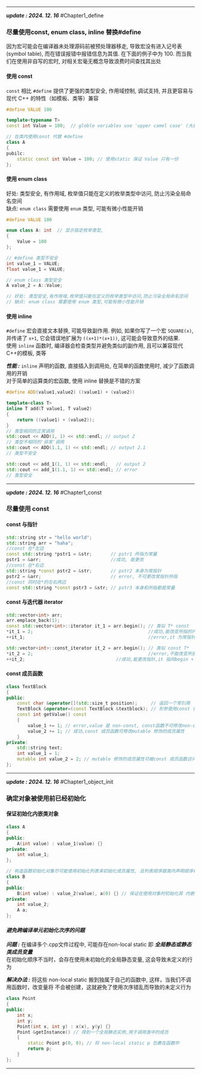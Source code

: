 
---

***update :  2024. 12. 16***
#Chapter1_define
### 尽量使用const,  enum class,  inline 替换#define

因为宏可能会在编译器未处理源码前被预处理器移走, 导致宏没有进入记号表(symbol table), 而在错误报错中报错信息为其值. 在下面的例子中为 100. 而当我们在使用非自写的宏时, 对相关宏毫无概念导致浪费时间查找其出处
#### 使用 const 
`const` 相比 `#define` 提供了更强的类型安全, 作用域控制, 调试支持, 并且更容易与现代 C++ 的特性（如模板、类等）兼容
```cpp
#define VALUE 100

template<typename T>
const int Value = 100;  // globle veriables use 'upper camel case' (大驼峰命名法) 

// 在类内使用const 代替 #define
class A
{
pubilc:
    static const int Value = 100; // 使用static 保证 Value 只有一份  
};
```
#### 使用 enum class
好处:  类型安全, 有作用域, 枚举值只能在定义的枚举类型中访问, 防止污染全局命名空间  
缺点:  `enum class` 需要使用 `enum` 类型, 可能有微小性能开销
```cpp
#define VALUE 100

enum class A: int  // 显示指定枚举类型,  
{
    Value = 100
};

// #define 类型不安全
int value_1 = VALUE;
float value_1 = VALUE;

// enum class 类型安全
A value_2 = A::Value; 

// 好处: 类型安全,有作用域,枚举值只能在定义的枚举类型中访问,防止污染全局命名空间
// 缺点: enum class 需要使用 enum 类型,可能有微小性能开销

```
#### 使用 inline
`#define` 宏会直接文本替换, 可能导致副作用. 例如, 如果你写了一个宏 `SQUARE(x)`, 并传递了 `x+1`, 它会错误地扩展为 `((x+1)*(x+1))`, 这可能会导致意外的结果.  
使用 `inline` 函数时, 编译器会检查类型并避免类似的副作用, 且可以兼容现代C++的模板, 类等  

***性能  :***  `inline` 声明的函数, 直接插入到调用处, 在简单的函数使用时, 减少了函数调用的开销  
对于简单的运算类的宏函数, 使用 inline 替换是不错的方案 
```cpp
#define ADD(value1,value2) ((value1) + (value2))

template<class T>
inline T add(T value1, T value2)
{
    return ((value1) + (value2));
}
// 类型相同的正常调用
std::cout << ADD(1, 1) << std::endl; // output 2
// 类型不相同的'异常'调用
std::cout << ADD(1.1, 1) << std::endl; // output 2.1
// 类型不安全

std::cout << add_1(1, 1) << std::endl;   // output 2
std::cout << add_1(1.1, 1) << std::endl; // error          
// 类型安全       
```

---

***update :  2024. 12. 16***
#Chapter1_const
### 尽量使用 const
#### const 与指针
```cpp
std::string str = "hello world";
std::string arr = "haha";
//const 在*左边
const std::string *pstr1 = &str;       // pstr1 所指为常量
pstr1 = &arr;                          //成功, 能更改
//const 在*右边
std::string *const pstr2 = &str;       // pstr2 本身为常指针
pstr2 = &arr;                          // error, 不可更改常指针所指
//const 同时在*的左右两边
const std::string *const pstr3 = &str; // pstr3 本身和所指都是常量
```
#### const 与迭代器 iterator
```cpp
std::vector<int> arr;
arr.emplace_back(1);
const std::vector<int>::iterator it_1 = arr.begin(); // 类似 T* const
*it_1 = 2;                                           //成功,能改变所指的内容
++it_1;                                              //error,it 为常指针

std::vector<int>::const_iterator it_2 = arr.begin(); // 类似 const T*
*it_2 = 2;                                           //error,不能改变所指的内容
++it_2;                                  //成功,能更改指针,it 指向begin + 1位置
```
#### const 成员函数
```cpp
class TextBlock
{
public:
    const char &operator[](std::size_t position);     // 返回一个常引用
    TextBlock &operator=(const TextBlock &textblock); // 形参使用const 使传入的对象(值)不会被更改
    const int getValue() const
    {
        value_1 += 1; // error,value 是 non-const, const函数不可修改non-const成员属性
        value_2 += 1; // 成功,const 成员函数可修改mutable 修饰的成员属性
    }
private:
    std::string text;
    int value_1 = 1;
    mutable int value_2 = 2; // mutable 修饰的成员属性可被const 成员函数访问并修改
};
```
---

***update :  2024. 12. 16***
#Chapter1_object_init
### 确定对象被使用前已经初始化
#### 保证初始化内嵌类对象
```cpp
class A
{
public:
    A(int value) : value_1(value) {}
private:
    int value_1;
};

// 构造函数初始化对象尽可能使用初始化列表来初始化成员属性, 且列表顺序跟类内声明顺序相同
class B
{
public:
    B(int value) : value_2(value), a(0) {} // 保证在使用对象时初始化其 内嵌类成员
private:
    int value_2;
    A a;
};
```
#### *避免跨编译单元初始化次序的问题*
***问题 :***  在编译多个.cpp文件过程中, 可能存在non-local static 即 ***全局静态或静态类成员变量***   
在初始化顺序不当时，会存在使用未初始化的全局静态变量, 这会导致未定义的行为  

***解决办法 :*** 将这些 non-local static 搬到独属于自己的函数中, 这样，当我们不调用函数时，改变量将  不会被创建，这就避免了使用次序错乱而导致的未定义行为 
```cpp
class Point
{
public:
    int x;
    int y;
    Point(int x, int y) : x(x), y(y) {}
    Point &getInstance() // 得到一个全局静态实例,用于调用类中的成员
    {
        static Point p(0, 0); // 将 non-local static p 包裹在函数中
        return p;
    }
};
```
---
